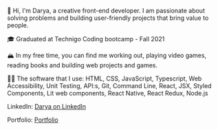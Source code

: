 👋 Hi, I'm Darya, a creative front-end developer. I am passionate about solving problems and building user-friendly projects that bring value to people.

🎓 Graduated at Technigo Coding bootcamp - Fall 2021

🏔 In my free time, you can find me working out, playing video games, reading books and building web projects and games.

💪🏽 The software that I use: HTML, CSS, JavaScript, Typescript, Web Accessibility, Unit Testing, API:s, Git, Command Line, React, JSX, Styled Components, Lit web components, React Native, React Redux, Node.js

LinkedIn: [Darya on LinkedIn](https://www.linkedin.com/in/daryalapata/)

Portfolio: [Portfolio](https://daryalapata.netlify.app/)
